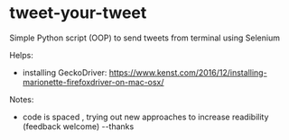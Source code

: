 # tweet-your-tweet
Simple Python script (OOP) to send tweets from terminal using Selenium

Helps:
  - installing GeckoDriver: https://www.kenst.com/2016/12/installing-marionette-firefoxdriver-on-mac-osx/ 

Notes: 
  - code is spaced , trying out new approaches to increase readibility (feedback welcome)  --thanks
